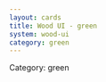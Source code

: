 ```yaml
---
layout: cards
title: Wood UI - green
system: wood-ui
category: green
---
```

<div class="alert alert-secondary mb-4"><span class="i18n innerHTML-category">Category: </span><span class="i18n innerHTML-cat-green">green</span></div>
